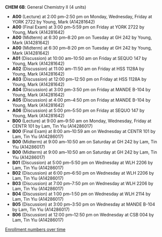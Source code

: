 **CHEM 6B**: General Chemistry II (4 units)

- **A00** (Lecture) at 2:00 pm–2:50 pm on Monday, Wednesday, Friday at YORK 2722 by Young, Mark (A14281642)
- **A00** (Final Exam) at 3:00 pm–5:59 pm on Friday at YORK 2722 by Young, Mark (A14281642)
- **A00** (Midterm) at 6:30 pm–8:20 pm on Tuesday at GH 242 by Young, Mark (A14281642)
- **A00** (Midterm) at 6:30 pm–8:20 pm on Tuesday at GH 242 by Young, Mark (A14281642)
- **A01** (Discussion) at 10:00 am–10:50 am on Friday at SEQUO 147 by Young, Mark (A14281642)
- **A02** (Discussion) at 11:00 am–11:50 am on Friday at HSS 1128A by Young, Mark (A14281642)
- **A03** (Discussion) at 12:00 pm–12:50 pm on Friday at HSS 1128A by Young, Mark (A14281642)
- **A04** (Discussion) at 3:00 pm–3:50 pm on Friday at MANDE B-104 by Young, Mark (A14281642)
- **A05** (Discussion) at 4:00 pm–4:50 pm on Friday at MANDE B-104 by Young, Mark (A14281642)
- **A06** (Discussion) at 5:00 pm–5:50 pm on Friday at SEQUO 147 by Young, Mark (A14281642)
- **B00** (Lecture) at 9:00 am–9:50 am on Monday, Wednesday, Friday at CENTR 101 by Lam, Tin Yiu (A14286017)
- **B00** (Final Exam) at 8:00 am–10:59 am on Wednesday at CENTR 101 by Lam, Tin Yiu (A14286017)
- **B00** (Midterm) at 9:00 am–10:50 am on Saturday at GH 242 by Lam, Tin Yiu (A14286017)
- **B00** (Midterm) at 9:00 am–10:50 am on Saturday at GH 242 by Lam, Tin Yiu (A14286017)
- **B01** (Discussion) at 5:00 pm–5:50 pm on Wednesday at WLH 2206 by Lam, Tin Yiu (A14286017)
- **B02** (Discussion) at 6:00 pm–6:50 pm on Wednesday at WLH 2206 by Lam, Tin Yiu (A14286017)
- **B03** (Discussion) at 7:00 pm–7:50 pm on Wednesday at WLH 2206 by Lam, Tin Yiu (A14286017)
- **B04** (Discussion) at 1:00 pm–1:50 pm on Wednesday at WLH 2114 by Lam, Tin Yiu (A14286017)
- **B05** (Discussion) at 3:00 pm–3:50 pm on Wednesday at MANDE B-104 by Lam, Tin Yiu (A14286017)
- **B06** (Discussion) at 12:00 pm–12:50 pm on Wednesday at CSB 004 by Lam, Tin Yiu (A14286017)

[Enrollment numbers over time](./CHEM6B.tsv)
